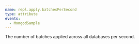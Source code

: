 ```yaml
---
name: repl.apply.batchesPerSecond
type: attribute
events:
  - MongodSample
---
```


The number of batches applied across all databases per second.
